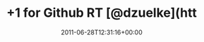 ---
retweeted: false
source: <a href="http://itunes.apple.com/us/app/twitter/id409789998?mt=12" rel="nofollow">Twitter
  for Mac</a>
entities:
  hashtags: []
  symbols: []
  user_mentions:
  - name: David Zuelke
    screen_name: dzuelke
    indices:
    - '17'
    - '25'
    id_str: '22273826'
    id: '22273826'
  - name: Agavi Project
    screen_name: Agavi
    indices:
    - '56'
    - '62'
    id_str: '22428342'
    id: '22428342'
  - name: GitHub
    screen_name: github
    indices:
    - '83'
    - '90'
    id_str: '13334762'
    id: '13334762'
  - name: Atlassian Bitbucket
    screen_name: Bitbucket
    indices:
    - '109'
    - '119'
    id_str: '174379786'
    id: '174379786'
  urls: []
display_text_range:
- '0'
- '134'
favorite_count: '0'
id_str: '85686702064156672'
truncated: false
retweet_count: '0'
id: '85686702064156672'
created_at: Tue Jun 28 12:31:16 +0000 2011
favorited: false
full_text: "+1 for Github RT [@dzuelke](https://twitter.com/dzuelke): pondering whether
  to migrate [@Agavi](https://twitter.com/Agavi) from SVN to Git (on [@GitHub](https://twitter.com/GitHub))
  or Mercurial (on [@Bitbucket](https://twitter.com/Bitbucket)). Thoughts? :)"
lang: en
tags:
- pesos:twitter
date: '2011-06-28T12:31:16+00:00'
src: https://twitter.com/bascht/status/85686702064156672
original_url: https://twitter.com/bascht/status/85686702064156672
type: twitter_tweet
text: "+1 for Github RT [@dzuelke](https://twitter.com/dzuelke): pondering whether
  to migrate [@Agavi](https://twitter.com/Agavi) from SVN to Git (on [@GitHub](https://twitter.com/GitHub))
  or Mercurial (on [@Bitbucket](https://twitter.com/Bitbucket)). Thoughts? :)"
title: "+1 for Github RT [@dzuelke](htt"

---